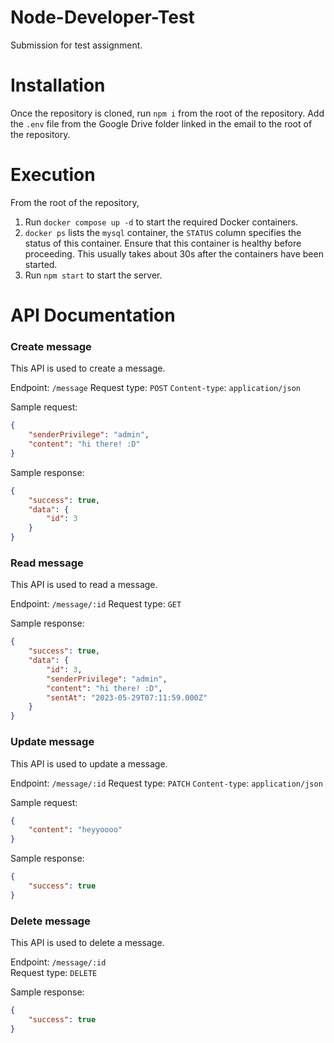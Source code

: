 # Node-Developer-Test

Submission for test assignment.

# Installation

Once the repository is cloned, run `npm i` from the root of the repository. Add the `.env` file from the Google Drive folder linked in the email to the root of the repository.

# Execution

From the root of the repository,

1. Run `docker compose up -d` to start the required Docker containers.
2. `docker ps` lists the `mysql` container, the `STATUS` column specifies the status of this container. Ensure that this container is healthy before proceeding. This usually takes about 30s after the containers have been started.
3. Run `npm start` to start the server.

# API Documentation

### Create message

This API is used to create a message.

Endpoint: `/message`
Request type: `POST`
`Content-type`: `application/json`

Sample request:

```JSON
{
    "senderPrivilege": "admin",
    "content": "hi there! :D"
}
```

Sample response:

```JSON
{
    "success": true,
    "data": {
        "id": 3
    }
}
```

### Read message

This API is used to read a message.

Endpoint: `/message/:id`
Request type: `GET`

Sample response:

```JSON
{
    "success": true,
    "data": {
        "id": 3,
        "senderPrivilege": "admin",
        "content": "hi there! :D",
        "sentAt": "2023-05-29T07:11:59.000Z"
    }
}
```

### Update message

This API is used to update a message.

Endpoint: `/message/:id`
Request type: `PATCH`
`Content-type`: `application/json`

Sample request:

```JSON
{
    "content": "heyyoooo"
}
```

Sample response:

```JSON
{
    "success": true
}
```

### Delete message

This API is used to delete a message.

Endpoint: `/message/:id` <br />
Request type: `DELETE`

Sample response:

```JSON
{
    "success": true
}
```
